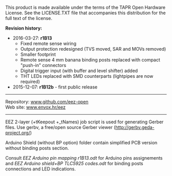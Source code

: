 This product is made available under the terms of the TAPR Open Hardware License. See the LICENSE.TXT file that accompanies this distribution for the full text of the license.

**Revision history:**

* 2016-03-27: **r1B13**
    - Fixed remote sense wiring
    - Output protection redesigned (TVS moved, SAR and MOVs removed)
    - Smaller footprint
    - Remote sense 4 mm banana binding posts replaced with compact "push-in" connectors
    - Digital trigger input (with buffer and level shifter) added
    - THT LEDs replaced with SMD counterparts (lightpipes are now required)
* 2015-12-07: **r1B12b** - first public release

**********************

Repository: www.github.com/eez-open  
Web site: www.envox.hr/eez

**********************

EEZ 2-layer (+tKeepout +_tNames) job script is used for generating Gerber files. Use gerbv, a free/open source Gerber viewer (http://gerbv.geda-project.org/)

Arduino Shield (without BP option) folder contain simplified PCB version without binding posts section.

Consult *EEZ Arduino pin mapping r1B13.odt* for Arduino pins assignements and *EEZ Arduino shield+BP TLC5925 codes.odt* for binding posts connections and LED indications.
